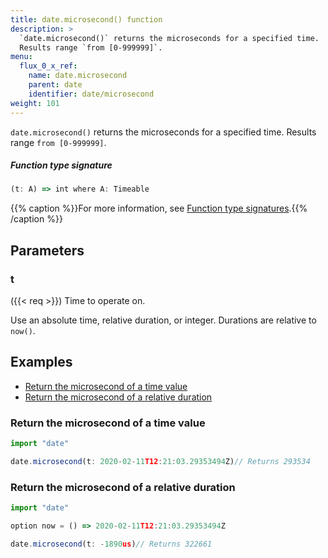 ```yaml
---
title: date.microsecond() function
description: >
  `date.microsecond()` returns the microseconds for a specified time.
  Results range `from [0-999999]`.
menu:
  flux_0_x_ref:
    name: date.microsecond
    parent: date
    identifier: date/microsecond
weight: 101
---
```


<!------------------------------------------------------------------------------

IMPORTANT: This page was generated from comments in the Flux source code. Any
edits made directly to this page will be overwritten the next time the
documentation is generated. 

To make updates to this documentation, update the function comments above the
function definition in the Flux source code:

https://github.com/influxdata/flux/blob/master/stdlib/date/date.flux#L462-L462

Contributing to Flux: https://github.com/influxdata/flux#contributing
Fluxdoc syntax: https://github.com/influxdata/flux/blob/master/docs/fluxdoc.md

------------------------------------------------------------------------------->

`date.microsecond()` returns the microseconds for a specified time.
Results range `from [0-999999]`.



##### Function type signature

```js
(t: A) => int where A: Timeable
```

{{% caption %}}For more information, see [Function type signatures](/flux/v0.x/function-type-signatures/).{{% /caption %}}

## Parameters

### t
({{< req >}})
Time to operate on.

Use an absolute time, relative duration, or integer.
Durations are relative to `now()`.


## Examples

- [Return the microsecond of a time value](#return-the-microsecond-of-a-time-value)
- [Return the microsecond of a relative duration](#return-the-microsecond-of-a-relative-duration)

### Return the microsecond of a time value

```js
import "date"

date.microsecond(t: 2020-02-11T12:21:03.29353494Z)// Returns 293534

```


### Return the microsecond of a relative duration

```js
import "date"

option now = () => 2020-02-11T12:21:03.29353494Z

date.microsecond(t: -1890us)// Returns 322661

```

